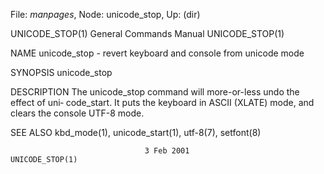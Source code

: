 File: *manpages*,  Node: unicode_stop,  Up: (dir)

UNICODE_STOP(1)             General Commands Manual            UNICODE_STOP(1)



NAME
       unicode_stop - revert keyboard and console from unicode mode

SYNOPSIS
       unicode_stop

DESCRIPTION
       The  unicode_stop  command  will  more-or-less  undo the effect of uni‐
       code_start.  It puts the keyboard in ASCII (XLATE) mode, and clears the
       console UTF-8 mode.

SEE ALSO
       kbd_mode(1), unicode_start(1), utf-8(7), setfont(8)



                                  3 Feb 2001                   UNICODE_STOP(1)
